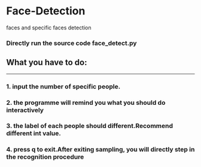 # Face-Detection
faces and specific faces detection
### Directly run the source code face_detect.py
## What you have to do:
***
### 1. input the number of specific people.
### 2. the programme will remind you what you should do interactively
### 3. the label of each people should different.Recommend different int value.
### 4. press q to exit.After exiting sampling, you will directly step in the recognition procedure
